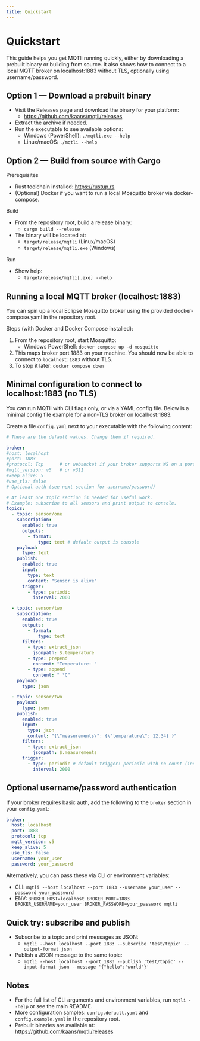 ```yaml
---
title: Quickstart
---
```


Quickstart
==========

This guide helps you get MQTli running quickly, either by downloading a prebuilt binary or building from source. It also shows how to connect to a local MQTT broker on localhost:1883 without TLS, optionally using username/password.

Option 1 — Download a prebuilt binary
-------------------------------------
- Visit the Releases page and download the binary for your platform:
  - https://github.com/kaans/mqtli/releases
- Extract the archive if needed.
- Run the executable to see available options:
  - Windows (PowerShell): `./mqtli.exe --help`
  - Linux/macOS: `./mqtli --help`

Option 2 — Build from source with Cargo
---------------------------------------
Prerequisites
- Rust toolchain installed: https://rustup.rs
- (Optional) Docker if you want to run a local Mosquitto broker via docker-compose.

Build
- From the repository root, build a release binary:
  - `cargo build --release`
- The binary will be located at:
  - `target/release/mqtli` (Linux/macOS)
  - `target/release/mqtli.exe` (Windows)

Run
- Show help:
  - `target/release/mqtli[.exe] --help`

Running a local MQTT broker (localhost:1883)
-------------------------------------------
You can spin up a local Eclipse Mosquitto broker using the provided docker-compose.yaml in the repository root.

Steps (with Docker and Docker Compose installed):
1) From the repository root, start Mosquitto:
   - Windows PowerShell: `docker compose up -d mosquitto`
2) This maps broker port 1883 on your machine. You should now be able to connect to `localhost:1883` without TLS.
3) To stop it later: `docker compose down`

Minimal configuration to connect to localhost:1883 (no TLS)
-----------------------------------------------------------
You can run MQTli with CLI flags only, or via a YAML config file. Below is a minimal config file example for a non‑TLS broker on localhost:1883.

Create a file `config.yaml` next to your executable with the following content:

```yaml
# These are the default values. Change them if required.

broker:
#host: localhost
#port: 1883
#protocol: Tcp      # or websocket if your broker supports WS on a port
#mqtt_version: v5   # or v311
#keep_alive: 5
#use_tls: false
# Optional auth (see next section for username/password)

# At least one topic section is needed for useful work.
# Example: subscribe to all sensors and print output to console.
topics:
  - topic: sensor/one
    subscription:
      enabled: true
      outputs:
        - format:
            type: text # default output is console
    payload:
      type: text
    publish:
      enabled: true
      input:
        type: text
        content: "Sensor is alive"
      trigger:
        - type: periodic
          interval: 2000

  - topic: sensor/two
    subscription:
      enabled: true
      outputs:
        - format:
            type: text
      filters:
        - type: extract_json
          jsonpath: $.temperature
        - type: prepend
          content: "Temperature: "
        - type: append
          content: " °C"
    payload:
      type: json

  - topic: sensor/two
    payload:
      type: json
    publish:
      enabled: true
      input:
        type: json
        content: "{\"measurements\": {\"temperature\": 12.34} }"
      filters:
        - type: extract_json
          jsonpath: $.measurements
      trigger:
        - type: periodic # default trigger: periodic with no count (indefinitely) and interval 1 second
          interval: 2000
```

Optional username/password authentication
----------------------------------------
If your broker requires basic auth, add the following to the `broker` section in your `config.yaml`:

```yaml
broker:
  host: localhost
  port: 1883
  protocol: tcp
  mqtt_version: v5
  keep_alive: 5
  use_tls: false
  username: your_user
  password: your_password
```

Alternatively, you can pass these via CLI or environment variables:
- CLI: `mqtli --host localhost --port 1883 --username your_user --password your_password`
- ENV: `BROKER_HOST=localhost BROKER_PORT=1883 BROKER_USERNAME=your_user BROKER_PASSWORD=your_password mqtli`

Quick try: subscribe and publish
--------------------------------
- Subscribe to a topic and print messages as JSON:
  - `mqtli --host localhost --port 1883 --subscribe 'test/topic' --output-format json`
- Publish a JSON message to the same topic:
  - `mqtli --host localhost --port 1883 --publish 'test/topic' --input-format json --message '{"hello":"world"}'`

Notes
-----
- For the full list of CLI arguments and environment variables, run `mqtli --help` or see the main README.
- More configuration samples: `config.default.yaml` and `config.example.yaml` in the repository root.
- Prebuilt binaries are available at: https://github.com/kaans/mqtli/releases
